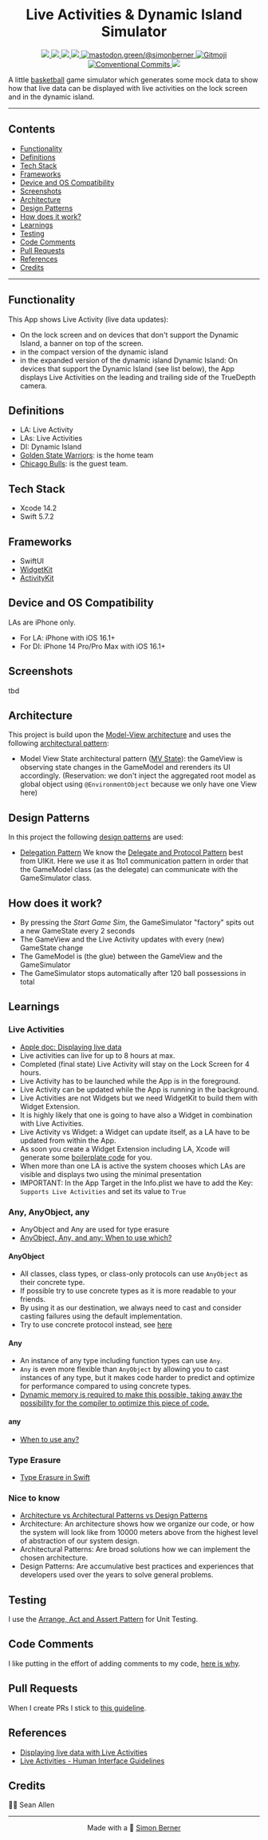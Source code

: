 <h1 align=center>Live Activities & Dynamic Island Simulator</h1>

<p align="center">
    <a href="https://en.wikipedia.org/wiki/IOS">
        <img src="https://img.shields.io/badge/iOS-16.2+-blue.svg?style=for-the-badge" />
    </a>
    <a href="https://www.swift.org/">
        <img src="https://img.shields.io/badge/Swift-5.7.2-brightgreen.svg?style=for-the-badge&logo=swift" />
    </a>
    <a href="https://developer.apple.com/xcode/swiftui">
        <img src="https://img.shields.io/badge/SwiftUI-blue.svg?style=for-the-badge&logo=swift&logoColor=black" />
    </a>
    <a href="https://developer.apple.com/xcode">
        <img src="https://img.shields.io/badge/Xcode-14.2-blue.svg?style=for-the-badge" />
    </a>
    <a href="https://mastodon.green/@simonberner">
        <img src="https://img.shields.io/badge/Contact-@simonberner-orange?style=for-the-badge" alt="mastodon.green/@simonberner" />
    </a>
    <a href="https://gitmoji.dev">
        <img src="https://img.shields.io/badge/gitmoji-%20😜%20😍-FFDD67.svg?style=for-the-badge" alt="Gitmoji">
    </a>
    <a href="https://github.com/conventional-commits/conventionalcommits.org">
        <img src="https://img.shields.io/badge/Conventional%20Commits-📝-lightgrey.svg?style=for-the-badge" alt="Conventional Commits">
    </a>
    <a href="https://opensource.org/licenses/MIT">
        <img src="https://img.shields.io/badge/license-MIT-black.svg?style=for-the-badge" />
    </a>
</p>

A little [basketball](https://en.wikipedia.org/wiki/Basketball) game simulator which generates some mock data to show how that live data can be displayed with live activities on the lock screen and in the dynamic island.

---

## Contents
* [Functionality](#functionality)
* [Definitions](#definitions)
* [Tech Stack](#tech-stack)
* [Frameworks](#frameworks)
* [Device and OS Compatibility](#device-and-os-compatibility)
* [Screenshots](#screenshots)
* [Architecture](#architecture)
* [Design Patterns](#design-patterns)
* [How does it work?](#how-does-it-work)
* [Learnings](#learnings)
* [Testing](#testing)
* [Code Comments](#code-comments)
* [Pull Requests](#pull-requests)
* [References](#references)
* [Credits](#credits)

---

## Functionality
This App shows Live Activity (live data updates):
- On the lock screen and on devices that don't support the Dynamic Island, a banner on top of the screen.
- in the compact version of the dynamic island
- in the expanded version of the dynamic island
Dynamic Island: On devices that support the Dynamic Island (see list below), the App displays Live Activities on the leading and trailing side of the TrueDepth camera.

## Definitions
- LA: Live Activity
- LAs: Live Activities
- DI: Dynamic Island
- [Golden State Warriors](https://www.nba.com/warriors): is the home team
- [Chicago Bulls](https://www.nba.com/bulls): is the guest team.

## Tech Stack
- Xcode 14.2
- Swift 5.7.2

## Frameworks
- SwiftUI
- [WidgetKit](https://developer.apple.com/documentation/WidgetKit)
- [ActivityKit](https://developer.apple.com/documentation/activitykit)

## Device and OS Compatibility
LAs are iPhone only.
- For LA: iPhone with iOS 16.1+
- For DI: iPhone 14 Pro/Pro Max with iOS 16.1+

## Screenshots
tbd

## Architecture
This project is build upon the [Model-View architecture](https://quickbirdstudios.com/blog/swiftui-architecture-redux-mvvm/) and uses the following [architectural pattern](https://en.wikipedia.org/wiki/Architectural_pattern):
- Model View State architectural pattern ([MV State](https://azamsharp.com/2022/08/09/intro-to-mv-state-pattern.html)): the GameView is observing state changes in the GameModel and rerenders its UI accordingly.
(Reservation: we don't inject the aggregated root model as global object using `@EnvironmentObject` because we only have one View here)

## Design Patterns
In this project the following [design patterns](https://en.wikipedia.org/wiki/Software_design_pattern) are used:
- [Delegation Pattern](https://en.wikipedia.org/wiki/Delegation_pattern)
We know the [Delegate and Protocol Pattern](https://www.youtube.com/watch?v=qiOKO8ta1n4) best from UIKit. Here we use it as 1to1 communication pattern in order that the GameModel class (as the delegate) can communicate with the GameSimulator class.

## How does it work?
- By pressing the _Start Game Sim_, the GameSimulator "factory" spits out a new GameState every 2 seconds
- The GameView and the Live Activity updates with every (new) GameState change
- The GameModel is (the glue) between the GameView and the GameSimulator
- The GameSimulator stops automatically after 120 ball possessions in total

## Learnings
### Live Activities
- [Apple doc: Displaying live data](https://developer.apple.com/documentation/activitykit/displaying-live-data-with-live-activities)
- Live activities can live for up to 8 hours at max.
- Completed (final state) Live Activity will stay on the Lock Screen for 4 hours.
- Live Activity has to be launched while the App is in the foreground.
- Live Activity can be updated while the App is running in the background.
- Live Activities are not Widgets but we need WidgetKit to build them with Widget Extension.
- It is highly likely that one is going to have also a Widget in combination with Live Activities.
- Live Activity vs Widget: a Widget can update itself, as a LA have to be updated from within the App.
- As soon you create a Widget Extension including LA, Xcode will generate some [boilerplate code](https://en.wikipedia.org/wiki/Boilerplate_code) for you.
- When more than one LA is active the system chooses which LAs are visible and displays two using the minimal presentation
- IMPORTANT: In the App Target in the Info.plist we have to add the Key: `Supports Live Activities` and set its value to `True`
### Any, AnyObject, any
- AnyObject and Any are used for type erasure
- [AnyObject, Any, and any: When to use which?](https://www.avanderlee.com/swift/anyobject-any/)
#### AnyObject
- All classes, class types, or class-only protocols can use `AnyObject` as their concrete type.
- If possible try to use concrete types as it is more readable to your friends.
- By using it as our destination, we always need to cast and consider casting failures using the default implementation.
- Try to use concrete protocol instead, see [here](https://www.avanderlee.com/swift/anyobject-any/#when-to-use-anyobject)
#### Any 
- An instance of any type including function types can use `Any`.
- `Any` is even more flexible than `AnyObject` by allowing you to cast instances of any type, but it makes code harder to predict and optimize for performance compared to using concrete types.
- [Dynamic memory is required to make this possible, taking away the possibility for the compiler to optimize this piece of code.](https://www.avanderlee.com/swift/anyobject-any/#when-to-use-any)
#### any
- [When to use any?](https://www.avanderlee.com/swift/anyobject-any/#when-to-use-any)
### Type Erasure
- [Type Erasure in Swift](https://www.donnywals.com/understanding-type-erasure-in-swift/)
### Nice to know
- [Architecture vs Architectural Patterns vs Design Patterns](https://www.geeksforgeeks.org/difference-between-architectural-style-architectural-patterns-and-design-patterns/)
- Architecture: An architecture shows how we organize our code, or how the system will look like from 10000 meters above from the highest level of abstraction of our system design.
- Architectural Patterns: Are broad solutions how we can implement the chosen architecture.
- Design Patterns: Are accumulative best practices and experiences that developers used over the years to solve general problems.

## Testing
I use the [Arrange, Act and Assert Pattern](https://automationpanda.com/2020/07/07/arrange-act-assert-a-pattern-for-writing-good-tests/) for Unit Testing.

## Code Comments
I like putting in the effort of adding comments to my code, [here is why](https://www.youtube.com/watch?v=1NEa-OcsTow).

## Pull Requests
When I create PRs I stick to [this guideline](https://www.youtube.com/watch?v=_sfzAOfY8uc).

## References
- [Displaying live data with Live Activities](https://developer.apple.com/documentation/activitykit/displaying-live-data-with-live-activities)
- [Live Activities - Human Interface Guidelines](https://developer.apple.com/design/human-interface-guidelines/components/system-experiences/live-activities)


## Credits
🙏🏽 Sean Allen

<hr>
<p align="center">
Made with a 🙂 <a href="https://simonberner.dev">Simon Berner
</p>


